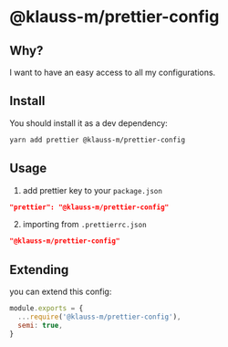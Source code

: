 # @klauss-m/prettier-config

## Why?

I want to have an easy access to all my configurations.

## Install

You should install it as a dev dependency:

```bash
yarn add prettier @klauss-m/prettier-config
```

## Usage

1. add prettier key to your `package.json`

```json
"prettier": "@klauss-m/prettier-config"
```

2. importing from `.prettierrc.json`

```json
"@klauss-m/prettier-config"
```

## Extending

you can extend this config:

```js
module.exports = {
  ...require('@klauss-m/prettier-config'),
  semi: true,
}
```

